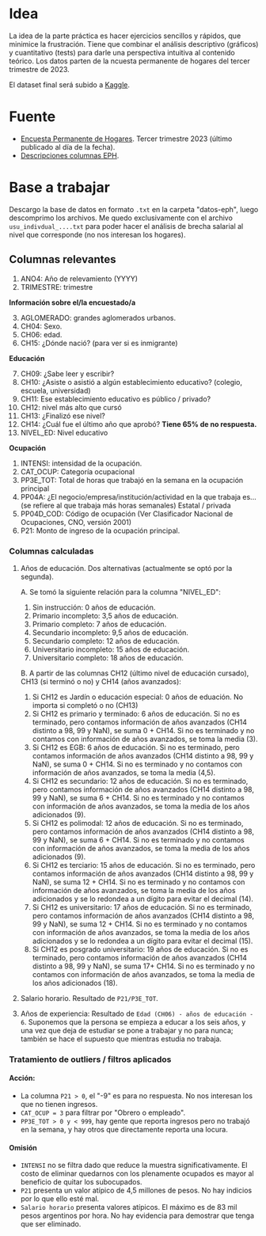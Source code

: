 # Idea

La idea de la parte práctica es hacer ejercicios sencillos y rápidos, que minimice la frustración. Tiene que combinar el análisis descriptivo (gráficos) y cuantitativo (tests) para darle una perspectiva intuitiva al contenido teórico. Los datos parten de la ncuesta permanente de hogares del tercer trimestre de 2023.

El dataset final será subido a [Kaggle](https://www.kaggle.com/datasets/martinbasualdo/encuesta-permanente-de-hogares-procesada/settings).

# Fuente

* [Encuesta Permanente de Hogares](https://www.indec.gob.ar/indec/web/Institucional-Indec-BasesDeDatos). Tercer trimestre 2023 (último publicado al día de la fecha).
* [Descripciones columnas EPH](https://www.indec.gob.ar/ftp/cuadros/menusuperior/eahu/EPH_tot_urbano_estructura_bases_2023.pdf).

# Base a trabajar

Descargo la base de datos en formato `.txt` en la carpeta "datos-eph", luego descomprimo los archivos. Me quedo exclusivamente con el archivo `usu_indivdual_....txt` para poder hacer el análisis de brecha salarial al nivel que corresponde (no nos interesan los hogares).

## Columnas relevantes

1. ANO4: Año de relevamiento (YYYY)
2. TRIMESTRE: trimestre

**Información sobre el/la encuestado/a**

3. AGLOMERADO: grandes aglomerados urbanos.
4. CH04: Sexo.
5. CH06: edad.
6. CH15: ¿Dónde nació? (para ver si es inmigrante)

**Educación**

7. CH09: ¿Sabe leer y escribir?
8. CH10: ¿Asiste o asistió a algún establecimiento educativo? (colegio, escuela,
   universidad)
9. CH11: Ese establecimiento educativo es público / privado?
10. CH12: nivel más alto que cursó
11. CH13: ¿Finalizó ese nivel?
12. CH14: ¿Cuál fue el último año que aprobó? **Tiene 65% de no respuesta.**
13. NIVEL_ED: Nivel educativo

**Ocupación**

1. INTENSI: intensidad de la ocupación.
11. CAT_OCUP: Categoría ocupacional
12. PP3E_TOT: Total de horas que trabajó en la semana en la ocupación principal
13. PP04A: ¿El negocio/empresa/institución/actividad en la que trabaja es... (se refiere al que trabaja más horas semanales) Estatal / privada
14. PP04D_COD: Código de ocupación (Ver Clasificador Nacional de Ocupaciones, CNO, versión 2001)
15. P21: Monto de ingreso de la ocupación principal.

### Columnas calculadas

1. Años de educación. Dos alternativas (actualmente se optó por la segunda).

   A. Se tomó la siguiente relación para la columna "NIVEL_ED":

   1. Sin instrucción: 0 años de educación.
   2. Primario incompleto: 3,5 años de educación.
   3. Primario completo: 7 años de educación.
   4. Secundario incompleto: 9,5 años de educación.
   5. Secundario completo: 12 años de educación.
   6. Universitario incompleto: 15 años de educación.
   7. Universitario completo: 18 años de educación.

   B. A partir de las columnas CH12 (último nivel de educación cursado), CH13 (si terminó o no) y CH14 (años avanzados):

   1. Si CH12 es Jardín o educación especial: 0 años de eduación. No importa si completó o no (CH13)
   2. Si CH12 es primario y terminado: 6 años de educación. Si no es terminado, pero contamos información de años avanzados (CH14 distinto a 98, 99 y NaN), se suma 0 + CH14. Si no es terminado y no contamos con información de años avanzados, se toma la media (3).
   3. Si CH12 es EGB: 6 años de educación. Si no es terminado, pero contamos información de años avanzados (CH14 distinto a 98, 99 y NaN), se suma 0 + CH14. Si no es terminado y no contamos con información de años avanzados, se toma la media (4,5).
   4. Si CH12 es secundario: 12 años de educación. Si no es terminado, pero contamos información de años avanzados (CH14 distinto a 98, 99 y NaN), se suma 6 + CH14. Si no es terminado y no contamos con información de años avanzados, se toma la media de los años adicionados (9).
   5. Si CH12 es polimodal: 12 años de educación. Si no es terminado, pero contamos información de años avanzados (CH14 distinto a 98, 99 y NaN), se suma 6 + CH14. Si no es terminado y no contamos con información de años avanzados, se toma la media de los años adicionados (9).
   6. Si CH12 es terciario: 15 años de educación. Si no es terminado, pero contamos información de años avanzados (CH14 distinto a 98, 99 y NaN), se suma 12 + CH14. Si no es terminado y no contamos con información de años avanzados, se toma la media de los años adicionados y se lo redondea a un dígito para evitar el decimal (14).
   7. Si CH12 es universitario: 17 años de educación. Si no es terminado, pero contamos información de años avanzados (CH14 distinto a 98, 99 y NaN), se suma 12 + CH14. Si no es terminado y no contamos con información de años avanzados, se toma la media de los años adicionados y se lo redondea a un dígito para evitar el decimal (15).
   8. Si CH12 es posgrado universitario: 19 años de educación. Si no es terminado, pero contamos información de años avanzados (CH14 distinto a 98, 99 y NaN), se suma 17+ CH14. Si no es terminado y no contamos con información de años avanzados, se toma la media de los años adicionados (18).
2. Salario horario. Resultado de `P21/P3E_TOT`.
3. Años de experiencia: Resultado de `Edad (CH06) - años de educación - 6`. Suponemos que la persona se empieza a educar a los seis años, y una vez que deja de estudiar se pone a trabajar y no para nunca; también se hace el supuesto que mientras estudia no trabaja.

### Tratamiento de outliers / filtros aplicados

#### Acción:

* La columna `P21 > 0`, el "-9" es para no respuesta. No nos interesan los que no tienen ingresos.
* `CAT_OCUP = 3` para filtrar por "Obrero o empleado".
* `PP3E_TOT > 0 y < 999`, hay gente que reporta ingresos pero no trabajó en la semana, y hay otros que directamente reporta una locura.

#### Omisión

* `INTENSI` no se filtra dado que reduce la muestra significativamente. El costo de eliminar quedarnos con los plenamente ocupados es mayor al beneficio de quitar los subocupados.
* `P21` presenta un valor atípico de 4,5 millones de pesos. No hay indicios por lo que ello esté mal.
* `Salario horario` presenta valores atípicos. El máximo es de 83 mil pesos argentinos por hora. No hay evidencia para demostrar que tenga que ser eliminado.
